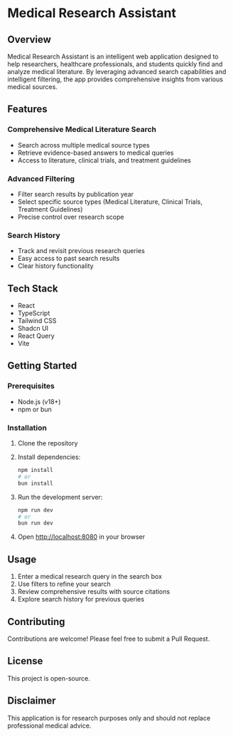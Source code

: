 
# Medical Research Assistant

## Overview

Medical Research Assistant is an intelligent web application designed to help researchers, healthcare professionals, and students quickly find and analyze medical literature. By leveraging advanced search capabilities and intelligent filtering, the app provides comprehensive insights from various medical sources.

## Features

### Comprehensive Medical Literature Search
- Search across multiple medical source types
- Retrieve evidence-based answers to medical queries
- Access to literature, clinical trials, and treatment guidelines

### Advanced Filtering
- Filter search results by publication year
- Select specific source types (Medical Literature, Clinical Trials, Treatment Guidelines)
- Precise control over research scope

### Search History
- Track and revisit previous research queries
- Easy access to past search results
- Clear history functionality

## Tech Stack
- React
- TypeScript
- Tailwind CSS
- Shadcn UI
- React Query
- Vite

## Getting Started

### Prerequisites
- Node.js (v18+)
- npm or bun

### Installation
1. Clone the repository
2. Install dependencies:
   ```bash
   npm install
   # or
   bun install
   ```

3. Run the development server:
   ```bash
   npm run dev
   # or
   bun run dev
   ```

4. Open [http://localhost:8080](http://localhost:8080) in your browser

## Usage
1. Enter a medical research query in the search box
2. Use filters to refine your search
3. Review comprehensive results with source citations
4. Explore search history for previous queries

## Contributing
Contributions are welcome! Please feel free to submit a Pull Request.

## License
This project is open-source.

## Disclaimer
This application is for research purposes only and should not replace professional medical advice.
